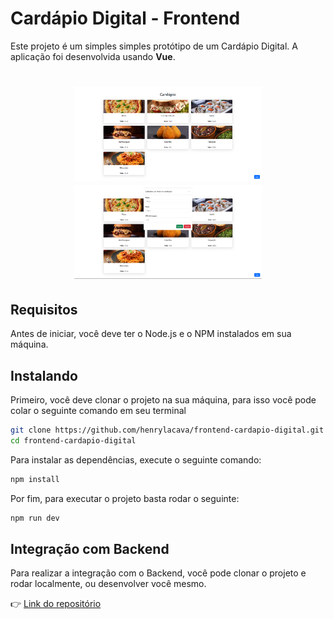 # Cardápio Digital - Frontend

Este projeto é um simples simples protótipo de um Cardápio Digital. A aplicação foi desenvolvida usando **Vue**.

<h1 align="center">
    <img src="./public/home.png" width="300"/>
    <img src="./public/create.png" width="300"/>
</h1>

## Requisitos

Antes de iniciar, você deve ter o Node.js e o NPM instalados em sua máquina.

## Instalando

Primeiro, você deve clonar o projeto na sua máquina, para isso você
pode colar o seguinte comando em seu terminal

```bash
git clone https://github.com/henrylacava/frontend-cardapio-digital.git
cd frontend-cardapio-digital
```

Para instalar as dependências, execute o seguinte comando:

```bash
npm install
```

Por fim, para executar o projeto basta rodar o seguinte:

```bash
npm run dev
```

## Integração com Backend

Para realizar a integração com o Backend, você pode clonar o projeto e rodar localmente, ou desenvolver você mesmo.

👉 [Link do repositório](https://github.com/henrylacava/backend-cardapio-digital)
